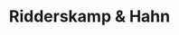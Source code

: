 ---
title: "Ridderskamp & Hahn"
url: /gelsenkirchen/ridderskamp-und-hahn-hochstrasse/
shop: Metzgerei
---